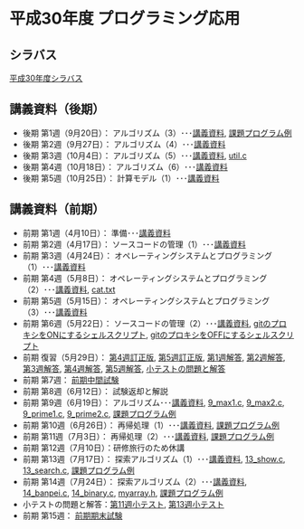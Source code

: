 # 平成30年度 プログラミング応用

## シラバス
[平成30年度シラバス](https://github.com/nit-ibaraki-ouyou/lecture/raw/master/src/SyllabusPDF_ap.pdf)

## 講義資料（後期）
* 後期 第1週（9月20日）： アルゴリズム（3）･･･[講義資料](https://github.com/nit-ibaraki-ouyou/lecture/raw/master/src/ouyou2-01.pdf), [課題プログラム例](https://github.com/nit-ibaraki-ouyou/lecture/raw/master/src/ouyou2-01-ans.c)
* 後期 第2週（9月27日）： アルゴリズム（4）･･･[講義資料](https://github.com/nit-ibaraki-ouyou/lecture/raw/master/src/ouyou2-02.pdf)
* 後期 第3週（10月4日）： アルゴリズム（5）･･･[講義資料](https://github.com/nit-ibaraki-ouyou/lecture/raw/master/src/ouyou2-03.pdf), [util.c](https://github.com/nit-ibaraki-ouyou/lecture/raw/master/src/util.c)
* 後期 第4週（10月18日）： アルゴリズム（6）･･･[講義資料](https://github.com/nit-ibaraki-ouyou/lecture/raw/master/src/ouyou2-04.pdf)
* 後期 第5週（10月25日）： 計算モデル（1）･･･[講義資料](https://github.com/nit-ibaraki-ouyou/lecture/raw/master/src/ouyou2-05.pdf)

## 講義資料（前期）
* 前期 第1週（4月10日）： 準備･･･[講義資料](https://github.com/nit-ibaraki-ouyou/lecture/raw/master/src/ouyou1-01.pdf)
* 前期 第2週（4月17日）： ソースコードの管理（1）･･･[講義資料](https://github.com/nit-ibaraki-ouyou/lecture/raw/master/src/ouyou1-02.pdf)
* 前期 第3週（4月24日）： オペレーティングシステムとプログラミング（1）･･･[講義資料](https://github.com/nit-ibaraki-ouyou/lecture/raw/master/src/ouyou1-03.pdf)
* 前期 第4週（5月8日）： オペレーティングシステムとプログラミング（2）･･･[講義資料](https://github.com/nit-ibaraki-ouyou/lecture/raw/master/src/ouyou1-04.pdf), [cat.txt](https://github.com/nit-ibaraki-ouyou/lecture/raw/master/src/cat.txt)
* 前期 第5週（5月15日）： オペレーティングシステムとプログラミング（3）･･･[講義資料](https://github.com/nit-ibaraki-ouyou/lecture/raw/master/src/ouyou1-05.pdf)
* 前期 第6週（5月22日）： ソースコードの管理（2）･･･[講義資料](https://github.com/nit-ibaraki-ouyou/lecture/raw/master/src/ouyou1-06.pdf), 
[gitのプロキシをONにするシェルスクリプト](https://github.com/nit-ibaraki-ouyou/lecture/raw/master/src/gpon.sh), [gitのプロキシをOFFにするシェルスクリプト](https://github.com/nit-ibaraki-ouyou/lecture/raw/master/src/gpoff.sh)
* 前期 復習（5月29日）： [第4週訂正版](https://github.com/nit-ibaraki-ouyou/lecture/raw/master/src/ouyou1-04訂正版.pdf), [第5週訂正版](https://github.com/nit-ibaraki-ouyou/lecture/raw/master/src/ouyou1-05訂正版.pdf), [第1週解答](https://github.com/nit-ibaraki-ouyou/lecture/raw/master/src/ouyou1-01-ans.pdf), [第2週解答](https://github.com/nit-ibaraki-ouyou/lecture/raw/master/src/ouyou1-02-ans.pdf), [第3週解答](https://github.com/nit-ibaraki-ouyou/lecture/raw/master/src/ouyou1-03-ans.pdf), [第4週解答](https://github.com/nit-ibaraki-ouyou/lecture/raw/master/src/ouyou1-04-ans.pdf), [第5週解答](https://github.com/nit-ibaraki-ouyou/lecture/raw/master/src/ouyou1-05-ans.pdf), [小テストの問題と解答](https://github.com/nit-ibaraki-ouyou/lecture/raw/master/src/ouyou1-前期中間-小テスト.pdf)
* 前期 第7週： [前期中間試験](https://github.com/nit-ibaraki-ouyou/lecture/raw/master/src/前期中間試験2018.pdf)
* 前期 第8週（6月12日）： 試験返却と解説
* 前期 第9週（6月19日）： アルゴリズム･･･[講義資料](https://github.com/nit-ibaraki-ouyou/lecture/raw/master/src/ouyou1-09.pdf), [9_max1.c](https://github.com/nit-ibaraki-ouyou/lecture/raw/master/src/9_max1.c), [9_max2.c](https://github.com/nit-ibaraki-ouyou/lecture/raw/master/src/9_max2.c), [9_prime1.c](https://github.com/nit-ibaraki-ouyou/lecture/raw/master/src/9_prime1.c), [9_prime2.c](https://github.com/nit-ibaraki-ouyou/lecture/raw/master/src/9_prime2.c), [課題プログラム例](https://github.com/nit-ibaraki-ouyou/lecture/raw/master/src/ouyou1-09-ans.pdf)
* 前期 第10週（6月26日）： 再帰処理（1）･･･[講義資料](https://github.com/nit-ibaraki-ouyou/lecture/raw/master/src/ouyou1-10.pdf), [課題プログラム例](https://github.com/nit-ibaraki-ouyou/lecture/raw/master/src/ouyou1-10-ans.pdf)
* 前期 第11週（7月3日）： 再帰処理（2）･･･[講義資料](https://github.com/nit-ibaraki-ouyou/lecture/raw/master/src/ouyou1-11.pdf), [課題プログラム例](https://github.com/nit-ibaraki-ouyou/lecture/raw/master/src/ouyou1-11-ans.pdf)
* 前期 第12週（7月10日）：研修旅行のため休講
* 前期 第13週（7月17日）： 探索アルゴリズム（1）･･･[講義資料](https://github.com/nit-ibaraki-ouyou/lecture/raw/master/src/ouyou1-13.pdf), [13_show.c](https://github.com/nit-ibaraki-ouyou/lecture/raw/master/src/13_show.c), [13_search.c](https://github.com/nit-ibaraki-ouyou/lecture/raw/master/src/13_search.c), [課題プログラム例](https://github.com/nit-ibaraki-ouyou/lecture/raw/master/src/ouyou1-13-ans.pdf)
* 前期 第14週（7月24日）： 探索アルゴリズム（2）･･･[講義資料](https://github.com/nit-ibaraki-ouyou/lecture/raw/master/src/ouyou1-14.pdf), [14_banpei.c](https://github.com/nit-ibaraki-ouyou/lecture/raw/master/src/14_banpei.c), [14_binary.c](https://github.com/nit-ibaraki-ouyou/lecture/raw/master/src/14_binary.c), [myarray.h](https://github.com/nit-ibaraki-ouyou/lecture/raw/master/src/myarray.h), [課題プログラム例](https://github.com/nit-ibaraki-ouyou/lecture/raw/master/src/ouyou1-14-ans.pdf)
* 小テストの問題と解答：[第11週小テスト](https://github.com/nit-ibaraki-ouyou/lecture/raw/master/src/ouyou1-11-test.pdf), [第13週小テスト](https://github.com/nit-ibaraki-ouyou/lecture/raw/master/src/ouyou1-13-test.pdf)
* 前期 第15週： [前期期末試験](https://github.com/nit-ibaraki-ouyou/lecture/raw/master/src/前期期末試験2018.pdf)
